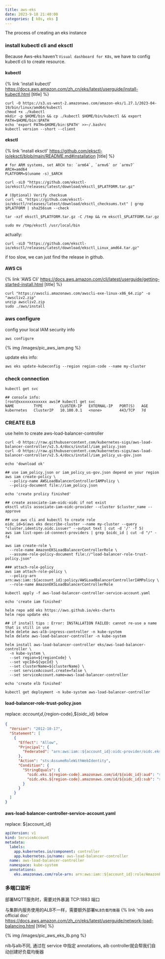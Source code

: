 ```yaml
---
title: aws-eks
date: 2023-9-18 21:40:00
categories: [ k8s, eks ]
---
```


The process of creating an eks instance

<!-- more -->

### install kubectl cli and eksctl

Because Aws-eks haven't `Visual dashboard for K8s`,
we have to config kubectl cli to create resource.

#### kubectl

{% link 'install kubectl' https://docs.aws.amazon.com/zh_cn/eks/latest/userguide/install-kubectl.html [title] %}

```shell
curl -O https://s3.us-west-2.amazonaws.com/amazon-eks/1.27.1/2023-04-19/bin/linux/amd64/kubectl
chmod +x ./kubectl
mkdir -p $HOME/bin && cp ./kubectl $HOME/bin/kubectl && export PATH=$HOME/bin:$PATH
echo 'export PATH=$HOME/bin:$PATH' >>~/.bashrc
kubectl version --short --client
```

#### eksctl

{% link 'install eksctl' https://github.com/eksctl-io/eksctl/blob/main/README.md#installation [title] %}

```shell
# for ARM systems, set ARCH to: `arm64`, `armv6` or `armv7`
ARCH=amd64
PLATFORM=$(uname -s)_$ARCH

curl -sLO "https://github.com/eksctl-io/eksctl/releases/latest/download/eksctl_$PLATFORM.tar.gz"

# (Optional) Verify checksum
curl -sL "https://github.com/eksctl-io/eksctl/releases/latest/download/eksctl_checksums.txt" | grep $PLATFORM | sha256sum --check

tar -xzf eksctl_$PLATFORM.tar.gz -C /tmp && rm eksctl_$PLATFORM.tar.gz

sudo mv /tmp/eksctl /usr/local/bin

```

actually:

```shell
curl -sLO "https://github.com/eksctl-io/eksctl/releases/latest/download/eksctl_Linux_amd64.tar.gz"
```

if too slow, we can just find the release in github.

#### AWS Cli

{% link 'AWS Cli' https://docs.aws.amazon.com/cli/latest/userguide/getting-started-install.html [title] %}

```shell
curl "https://awscli.amazonaws.com/awscli-exe-linux-x86_64.zip" -o "awscliv2.zip"
unzip awscliv2.zip
sudo ./aws/install

```

### aws configure

config your local IAM security info

```shell
aws configure
```

{% img /images/pic_aws_iam.png %}

update eks info:

```shell
aws eks update-kubeconfig --region region-code --name my-cluster

```

### check connection

```shell
kubectl get svc

## console info:
[root@xxxxxxxxxxxxx aws]# kubectl get svc
NAME         TYPE        CLUSTER-IP   EXTERNAL-IP   PORT(S)   AGE
kubernetes   ClusterIP   10.100.0.1   <none>        443/TCP   7d
```

### CREATE ELB

use helm to create aws-load-balancer-controller

```shell
curl -O https://raw.githubusercontent.com/kubernetes-sigs/aws-load-balancer-controller/v2.5.4/docs/install/iam_policy.json
curl -O https://raw.githubusercontent.com/kubernetes-sigs/aws-load-balancer-controller/v2.5.4/docs/install/iam_policy_us-gov.json

echo 'download ok'

## use iam_policy.json or iam_policy_us-gov.json depend on your region
aws iam create-policy \
  --policy-name AWSLoadBalancerControllerIAMPolicy \
  --policy-document file://iam_policy.json

echo 'create prolicy finished'

## create associate-iam-oidc-oidc if not exist
eksctl utils associate-iam-oidc-provider --cluster $cluster_name --approve

## use aws cli and kubectl to create role
oidc_id=$(aws eks describe-cluster --name my-cluster --query "cluster.identity.oidc.issuer" --output text | cut -d '/' -f 5)
aws iam list-open-id-connect-providers | grep $oidc_id | cut -d "/" -f4

aws iam create-role \
  --role-name AmazonEKSLoadBalancerControllerRole \
  --assume-role-policy-document file://"load-balancer-role-trust-policy.json"

### attach-role-policy
aws iam attach-role-policy \
  --policy-arn arn:aws:iam::${account_id}:policy/AWSLoadBalancerControllerIAMPolicy \
  --role-name AmazonEKSLoadBalancerControllerRole

kubectl apply -f aws-load-balancer-controller-service-account.yaml

echo 'create iam finished'

helm repo add eks https://aws.github.io/eks-charts
helm repo update eks

## if install tips : Error: INSTALLATION FAILED: cannot re-use a name that is still in use
helm delete aws-alb-ingress-controller -n kube-system
helm delete aws-load-balancer-controller -n kube-system

helm install aws-load-balancer-controller eks/aws-load-balancer-controller \
  -n kube-system \
  --set region=${regionCode} \
  --set vpcId=${vpcId} \
  --set clusterName=${clusterName} \
  --set serviceAccount.create=false \
  --set serviceAccount.name=aws-load-balancer-controller

echo 'create elb finished'

kubectl get deployment -n kube-system aws-load-balancer-controller

```

#### load-balancer-role-trust-policy.json

replace: ${account_id},${region-code},${oidc_id} below

```json
{
  "Version": "2012-10-17",
  "Statement": [
    {
      "Effect": "Allow",
      "Principal": {
        "Federated": "arn:aws:iam::${account_id}:oidc-provider/oidc.eks.${region-code}.amazonaws.com/id/${oidc_id}"
      },
      "Action": "sts:AssumeRoleWithWebIdentity",
      "Condition": {
        "StringEquals": {
          "oidc.eks.${region-code}.amazonaws.com/id/${oidc_id}:aud": "sts.amazonaws.com",
          "oidc.eks.${region-code}.amazonaws.com/id/${oidc_id}:sub": "system:serviceaccount:kube-system:aws-load-balancer-controller"
        }
      }
    }
  ]
}
```

#### aws-load-balancer-controller-service-account.yaml

replace: ${account_id}

```yaml
apiVersion: v1
kind: ServiceAccount
metadata:
  labels:
    app.kubernetes.io/component: controller
    app.kubernetes.io/name: aws-load-balancer-controller
  name: aws-load-balancer-controller
  namespace: kube-system
  annotations:
    eks.amazonaws.com/role-arn: arn:aws:iam::${account_id}:role/AmazonEKSLoadBalancerControllerRole
```

### 多端口监听

部署MQTT服务时，需要对外暴漏 TCP:1883 端口

与集群内服务使用的ALB不一样，需要额外部署`NLB负载均衡器`
{% link 'nlb aws official doc' https://docs.aws.amazon.com/zh_cn/eks/latest/userguide/network-load-balancing.html [title] %}

{% img /images/pic_aws_eks_lb.png %}

nlb与alb不同, 通过在 service 中指定 annotations, alb controller就会帮我们自动创建好负载均衡器